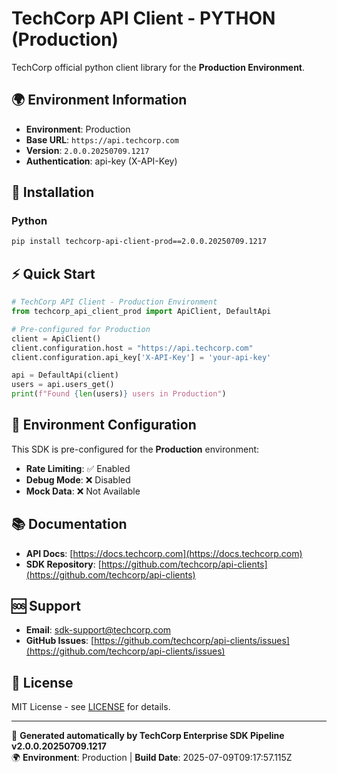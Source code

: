 # TechCorp API Client - PYTHON (Production)

TechCorp official python client library for the **Production Environment**.

## 🌍 Environment Information

- **Environment**: Production
- **Base URL**: `https://api.techcorp.com`
- **Version**: `2.0.0.20250709.1217`
- **Authentication**: api-key (X-API-Key)

## 🚀 Installation

### Python

```bash
pip install techcorp-api-client-prod==2.0.0.20250709.1217
```

## ⚡ Quick Start

```python
# TechCorp API Client - Production Environment
from techcorp_api_client_prod import ApiClient, DefaultApi

# Pre-configured for Production
client = ApiClient()
client.configuration.host = "https://api.techcorp.com"
client.configuration.api_key['X-API-Key'] = 'your-api-key'

api = DefaultApi(client)
users = api.users_get()
print(f"Found {len(users)} users in Production")
```

## 🔧 Environment Configuration

This SDK is pre-configured for the **Production** environment:

- **Rate Limiting**: ✅ Enabled
- **Debug Mode**: ❌ Disabled  
- **Mock Data**: ❌ Not Available

## 📚 Documentation

- **API Docs**: [https://docs.techcorp.com](https://docs.techcorp.com)
- **SDK Repository**: [https://github.com/techcorp/api-clients](https://github.com/techcorp/api-clients)

## 🆘 Support

- **Email**: [sdk-support@techcorp.com](mailto:sdk-support@techcorp.com)
- **GitHub Issues**: [https://github.com/techcorp/api-clients/issues](https://github.com/techcorp/api-clients/issues)

## 📄 License

MIT License - see [LICENSE](https://opensource.org/licenses/MIT) for details.

---
🤖 **Generated automatically by TechCorp Enterprise SDK Pipeline v2.0.0.20250709.1217**  
🌍 **Environment**: Production | **Build Date**: 2025-07-09T09:17:57.115Z
